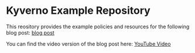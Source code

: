 # Kyverno Example Repository

This reository provides the example policies and resources for the following blog post: [blog post](https://anaisurl.com/defining-kubernetes-native-policies-with-kyverno-full-tutorial/)

You can find the video version of the blog post here: [YouTube Video](https://youtu.be/M_-r6vUKevQ)


